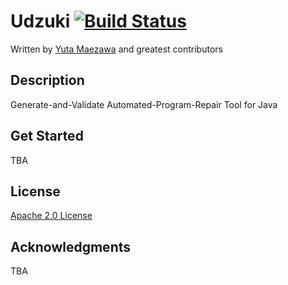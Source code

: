 # Udzuki [![Build Status](https://travis-ci.org/web-eng/Udzuki.svg?branch=master)](https://travis-ci.org/web-eng/Udzuki)

Written by [Yuta Maezawa](mailto:maezawa@nii.ac.jp) and greatest contributors

## Description
Generate-and-Validate Automated-Program-Repair Tool for Java

## Get Started
TBA

## License
[Apache 2.0 License](http://www.apache.org/licenses/LICENSE-2.0)

## Acknowledgments
TBA
